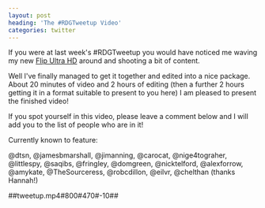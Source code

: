 ```yaml
---
layout: post
heading: 'The #RDGTweetup Video'
categories: twitter
---
```


If you were at last week's #RDGTweetup you would have noticed me waving my new [Flip Ultra HD](http://www.chris-alexander.co.uk/858) around and shooting a bit of content.

Well I've finally managed to get it together and edited into a nice package. About 20 minutes of video and 2 hours of editing (then a further 2 hours getting it in a format suitable to present to you here) I am pleased to present the finished video!

If you spot yourself in this video, please leave a comment below and I will add you to the list of people who are in it!

Currently known to feature:

@dtsn, @jamesbmarshall, @jimanning, @carocat, @nige4tograher, @littlespy, @saqibs, @fringley, @domgreen, @nicktelford, @alexforrow, @amykate, @TheSourceress, @robcdillon, @eilvr, @chelthan (thanks Hannah!)

##tweetup.mp4#800#470#-10##
